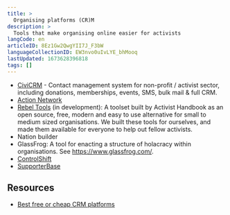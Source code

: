 ```yaml
---
title: >
  Organising platforms (CR)M
description: >
  Tools that make organising online easier for activists
langCode: en
articleID: 8Ez1Gw2QwgYII7J_F3bW
languageCollectionID: EW3nvo0uIvLYE_bhMooq
lastUpdated: 1673628396818
tags: []
---
```


-   [CiviCRM](https://civicrm.org/) - Contact management system for non-profit / activist sector, including donations, memberships, events, SMS, bulk mail & full CRM.
-   [Action Network](https://actionnetwork.org/)
-   [Rebel Tools](https://rebel.tools) (in development): A toolset built by Activist Handbook as an open source, free, modern and easy to use alternative for small to medium sized organisations. We built these tools for ourselves, and made them available for everyone to help out fellow activists.
-   Nation builder
-   GlassFrog: A tool for enacting a structure of holacracy within organisations. See https://www.glassfrog.com/.
-   [ControlShift](https://www.controlshiftlabs.com/)
-   [SupporterBase](https://www.supporterbase.com/)

## Resources

-   [Best free or cheap CRM platforms](https://www.ventureharbour.com/best-free-or-cheap-crm-platforms/)

<div></div>